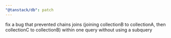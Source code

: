 ```yaml
---
"@tanstack/db": patch
---
```


fix a bug that prevented chains joins (joining collectionB to collectionA, then collectionC to collectionB) within one query without using a subquery
